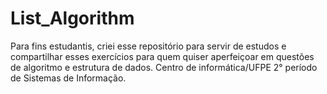 # List_Algorithm
<p>
  Para fins estudantis, criei esse repositório para servir de estudos e compartilhar esses exercícios para quem quiser aperfeiçoar em questões de algoritmo e estrutura de dados.
  Centro de informática/UFPE
  2° período de Sistemas de Informação.
<p/>
